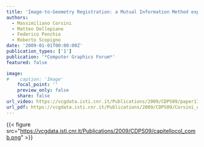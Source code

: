 ```yaml
---
title: 'Image-to-Geometry Registration: a Mutual Information Method exploiting Illumination-related Geometric Properties'
authors:
  - Massimiliano Corsini
  - Matteo Dellepiane
  - Federico Ponchio
  - Roberto Scopigno
date: '2009-01-01T00:00:00Z'
publication_types: ['1']
publication: '*Computer Graphics Forum*'
featured: false

image:
#    caption: 'Image'
    focal_point: ''
    preview_only: false
    share: false
url_video: https://vcgdata.isti.cnr.it/Publications/2009/CDPS09/paper1110.avi
url_pdf: https://vcgdata.isti.cnr.it/Publications/2009/CDPS09/Corsini_etal_Mutual_Information.pdf
---
```

{{< figure src="https://vcgdata.isti.cnr.it/Publications/2009/CDPS09/capitellocol_comb.png" >}}
